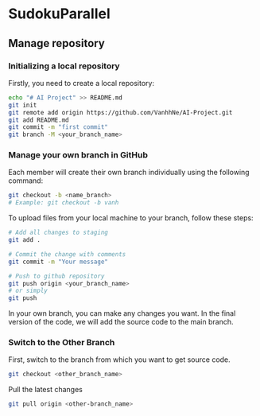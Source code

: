 # SudokuParallel
## Manage repository
### Initializing a local repository
Firstly, you need to create a local repository:
```bash
echo "# AI Project" >> README.md
git init
git remote add origin https://github.com/VanhhNe/AI-Project.git
git add README.md
git commit -m "first commit"
git branch -M <your_branch_name>

```
### Manage your own branch in GitHub
Each member will create their own branch individually using the following command:
```bash
git checkout -b <name_branch>
# Example: git checkout -b vanh
```
To upload files from your local machine to your branch, follow these steps:
```bash
# Add all changes to staging
git add .

# Commit the change with comments
git commit -m "Your message"

# Push to github repository
git push origin <your_branch_name>
# or simply
git push
```
In your own branch, you can make any changes you want. In the final version of the code, we will add the source code to the main branch.
### Switch to the Other Branch
First, switch to the branch from which you want to get source code.
```bash
git checkout <other_branch_name>
```
Pull the latest changes
```bash
git pull origin <other-branch_name>
```
